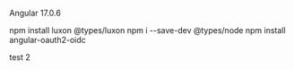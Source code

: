Angular 17.0.6

npm install luxon @types/luxon
npm i --save-dev @types/node
npm install angular-oauth2-oidc

test 2

